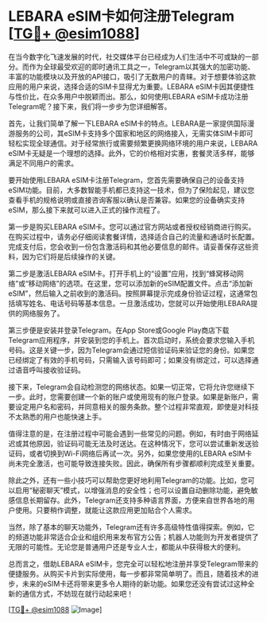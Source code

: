 # LEBARA eSIM卡如何注册Telegram [[TG💪+ @esim1088](https://t.me/s/esim1088)]

在当今数字化飞速发展的时代，社交媒体平台已经成为人们生活中不可或缺的一部分。而作为全球最受欢迎的即时通讯工具之一，Telegram以其强大的加密功能、丰富的功能模块以及开放的API接口，吸引了无数用户的青睐。对于想要体验这款应用的用户来说，选择合适的SIM卡显得尤为重要。LEBARA eSIM卡因其便捷性与性价比，在众多用户中脱颖而出。那么，如何使用LEBARA eSIM卡成功注册Telegram呢？接下来，我们将一步步为您详细解答。

首先，让我们简单了解一下LEBARA eSIM卡的特点。LEBARA是一家提供国际漫游服务的公司，其eSIM卡支持多个国家和地区的网络接入，无需实体SIM卡即可轻松实现全球通信。对于经常旅行或需要频繁更换网络环境的用户来说，LEBARA eSIM卡无疑是一个理想的选择。此外，它的价格相对实惠，套餐灵活多样，能够满足不同用户的需求。

要开始使用LEBARA eSIM卡注册Telegram，您首先需要确保自己的设备支持eSIM功能。目前，大多数智能手机都已支持这一技术，但为了保险起见，建议您查看手机的规格说明或直接咨询客服以确认是否兼容。如果您的设备确实支持eSIM，那么接下来就可以进入正式的操作流程了。

第一步是购买LEBARA eSIM卡。您可以通过官方网站或者授权经销商进行购买。在购买过程中，请务必仔细阅读套餐详情，选择适合自己的流量和通话时长配置。完成支付后，您会收到一份包含激活码和其他必要信息的邮件。请妥善保存这些资料，因为它们将是后续操作的关键。

第二步是激活LEBARA eSIM卡。打开手机上的“设置”应用，找到“蜂窝移动网络”或“移动网络”的选项。在这里，您可以添加新的eSIM配置文件。点击“添加新eSIM”，然后输入之前收到的激活码。按照屏幕提示完成身份验证过程，这通常包括填写姓名、电话号码等基本信息。一旦激活成功，您就可以开始使用LEBARA提供的网络服务了。

第三步便是安装并登录Telegram。在App Store或Google Play商店下载Telegram应用程序，并安装到您的手机上。首次启动时，系统会要求您输入手机号码。这是关键一步，因为Telegram会通过短信验证码来验证您的身份。如果您已经绑定了有效的手机号码，只需输入该号码即可；如果没有绑定过，可以选择通过语音呼叫接收验证码。

接下来，Telegram会自动检测您的网络状态。如果一切正常，它将允许您继续下一步。此时，您需要创建一个新的账户或使用现有的账户登录。如果是新账户，需要设定用户名和密码，并同意相关的服务条款。整个过程非常直观，即使是对科技不太熟悉的用户也能快速上手。

值得注意的是，在注册过程中可能会遇到一些常见的问题。例如，有时由于网络延迟或其他原因，验证码可能无法及时送达。在这种情况下，您可以尝试重新发送验证码，或者切换到Wi-Fi网络后再试一次。另外，如果您使用的LEBARA eSIM卡尚未完全激活，也可能导致连接失败。因此，确保所有步骤都顺利完成至关重要。

除此之外，还有一些小技巧可以帮助您更好地利用Telegram的功能。比如，您可以启用“秘密聊天”模式，以增强消息的安全性；也可以设置自动删除功能，避免敏感信息长期留存。此外，Telegram还支持多种语言界面，方便来自世界各地的用户使用。只要稍作调整，就能让这款应用更加贴合个人需求。

当然，除了基本的聊天功能外，Telegram还有许多高级特性值得探索。例如，它的频道功能非常适合企业和组织用来发布官方公告；机器人功能则为开发者提供了无限的可能性。无论您是普通用户还是专业人士，都能从中获得极大的便利。

总而言之，借助LEBARA eSIM卡，您完全可以轻松地注册并享受Telegram带来的便捷服务。从购买卡片到实际使用，每一步都非常简单明了。而且，随着技术的进步，未来的eSIM卡还将带来更多令人期待的新功能。如果您还没有尝试过这种全新的通信方式，不妨现在就行动起来吧！

[[TG💪+ @esim1088](https://t.me/s/esim1088) ![Image](https://i.postimg.cc/4NQfJmqS/Snipaste-2025-05-13-00-14-12.png)]